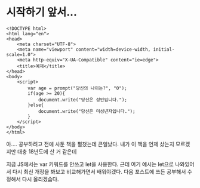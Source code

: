 # 시작하기 앞서...

```text
<!DOCTYPE html>
<html lang="en">
<head>
	<meta charset="UTF-8">
	<meta name="viewport" content="width=device-width, initial-scale=1.0">
	<meta http-equiv="X-UA-Compatible" content="ie=edge">
	<title>예제</title>
</head>
<body>
	<script>
		var age = prompt("당신의 나이는?", "0");
		if(age >= 20){
			document.write("당신은 성인입니다.");
		}else{
			document.write("당신은 미성년자입니다.");
		}
	</script>
</body>
</html>
```

아.... 공부하려고 전에 사둔 책을 펼쳤는데 큰일났다. 내가 이 책을 언제 샀는지 모르겠지만 대충 18년도에 산 거 같은데 

지금 JS에서는 var 키워드를 안쓰고 let을 사용한다. 근데 여기 예시는 let으로 나와있어서 다시 최신 개정을 봐보고 비교해가면서 배워야겠다. 다음 포스트에 쓰든 공부해서 수정해서 다시 올리겠습다.

